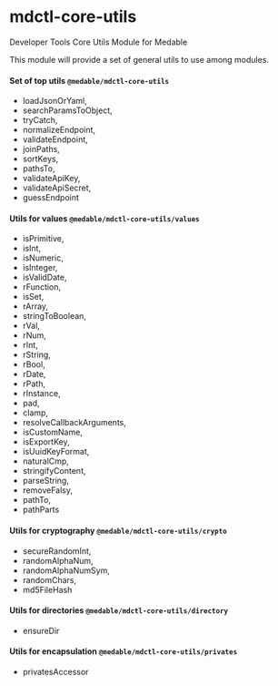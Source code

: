 # mdctl-core-utils

Developer Tools Core Utils Module for Medable
 
This module will provide a set of general utils to use among modules.

#### Set of top utils `@medable/mdctl-core-utils`

- loadJsonOrYaml,
- searchParamsToObject,
- tryCatch,
- normalizeEndpoint,
- validateEndpoint,
- joinPaths,
- sortKeys,
- pathsTo,
- validateApiKey,
- validateApiSecret,
- guessEndpoint

#### Utils for values `@medable/mdctl-core-utils/values`
- isPrimitive,
- isInt,
- isNumeric,
- isInteger,
- isValidDate,
- rFunction,
- isSet,
- rArray,
- stringToBoolean,
- rVal,
- rNum,
- rInt,
- rString,
- rBool,
- rDate,
- rPath,
- rInstance,
- pad,
- clamp,
- resolveCallbackArguments,
- isCustomName,
- isExportKey,
- isUuidKeyFormat,
- naturalCmp,
- stringifyContent,
- parseString,
- removeFalsy,
- pathTo,
- pathParts

#### Utils for cryptography `@medable/mdctl-core-utils/crypto`
- secureRandomInt,
- randomAlphaNum,
- randomAlphaNumSym,
- randomChars,
- md5FileHash

#### Utils for directories `@medable/mdctl-core-utils/directory`
- ensureDir

#### Utils for encapsulation `@medable/mdctl-core-utils/privates`
- privatesAccessor
